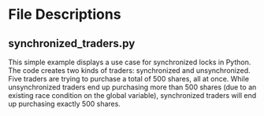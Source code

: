 # File Descriptions      

## synchronized_traders.py       
This simple example displays a use case for synchronized locks in Python. The code creates two kinds of traders: 
synchronized and unsynchronized. Five traders are trying to purchase a total of 500 shares, all at once. 
While unsynchronized traders end up purchasing more than 500 shares (due to an existing race condition on the global 
variable), synchronized traders will end up purchasing exactly 500 shares. 
